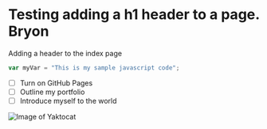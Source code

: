 # Testing adding a h1 header to a page. Bryon

Adding a header to the index page

``` javascript
var myVar = "This is my sample javascript code";
```
- [ ] Turn on GitHub Pages
- [ ] Outline my portfolio
- [ ] Introduce myself to the world

![Image of Yaktocat](https://octodex.github.com/images/yaktocat.png)

